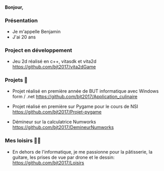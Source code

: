 #### Bonjour,

### Présentation

- Je m'appelle Benjamin
- J'ai 20 ans

### Project en développement 

- Jeu 2d réalisé en c++, vitasdk et vita2d https://github.com/bjt2017/vita2dGame

### Projets 🚀

- Projet réalisé en première année de BUT informatique avec Windows form / .net
  https://github.com/bjt2017/Application_culinaire 

- Projet réalisé en première sur Pygame pour le cours de NSI 
  https://github.com/bjt2017/Projet-pygame 

- Démineur sur la calculatrice Numworks
  https://github.com/bjt2017/DemineurNumworks 





### Mes loisirs 🎸🍰

- En dehors de l'informatique, je me passionne pour la pâtisserie, la guitare, les prises de vue par drone et le dessin:
https://github.com/bjt2017/Loisirs
 




